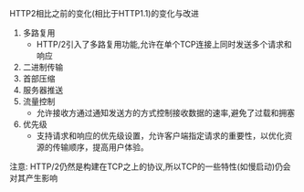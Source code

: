 HTTP2相比之前的变化(相比于HTTP1.1)的变化与改进
1. 多路复用
    - HTTP/2引入了多路复用功能,允许在单个TCP连接上同时发送多个请求和响应
2. 二进制传输
3. 首部压缩
4. 服务器推送
5. 流量控制
    - 允许接收方通过通知发送方的方式控制接收数据的速率,避免了过载和拥塞
6. 优先级
    - 支持请求和响应的优先级设置，允许客户端指定请求的重要性，以优化资源的传输顺序，提高用户体验。

注意: HTTP/2仍然是构建在TCP之上的协议,所以TCP的一些特性(如慢启动)仍会对其产生影响

